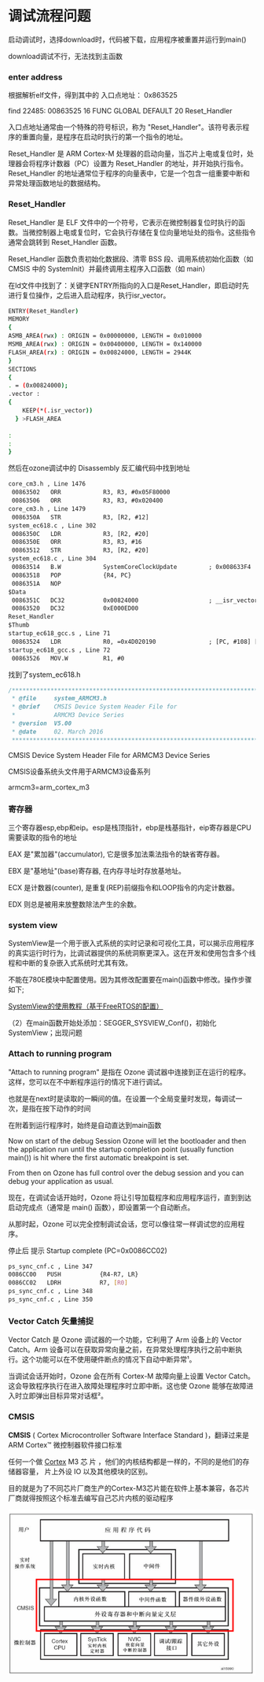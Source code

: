 # 调试流程问题

启动调试时，选择download时，代码被下载，应用程序被重置并运行到main() 

download调试不行，无法找到主函数

### enter address

根据解析elf文件，得到其中的    入口点地址： 0x863525

find        22485: 00863525 16 FUNC GLOBAL DEFAULT 20 Reset_Handler

入口点地址通常由一个特殊的符号标识，称为 "Reset_Handler"。该符号表示程序的重置向量，是程序在启动时执行的第一个指令的地址。

Reset_Handler 是 ARM Cortex-M 处理器的启动向量，当芯片上电或复位时，处理器会将程序计数器（PC）设置为 Reset_Handler 的地址，并开始执行指令。Reset_Handler 的地址通常位于程序的向量表中，它是一个包含一组重要中断和异常处理函数地址的数据结构。

### Reset_Handler

Reset_Handler 是 ELF 文件中的一个符号，它表示在微控制器复位时执行的函数。当微控制器上电或复位时，它会执行存储在复位向量地址处的指令。这些指令通常会跳转到 Reset_Handler 函数。

Reset_Handler 函数负责初始化数据段、清零 BSS 段、调用系统初始化函数（如 CMSIS 中的 SystemInit）并最终调用主程序入口函数（如 main）

在ld文件中找到了：关键字ENTRY所指向的入口是Reset_Handler，即启动时先进行复位操作，之后进入启动程序，执行isr_vector。

```bash
ENTRY(Reset_Handler)
MEMORY
{
ASMB_AREA(rwx) : ORIGIN = 0x00000000, LENGTH = 0x010000
MSMB_AREA(rwx) : ORIGIN = 0x00400000, LENGTH = 0x140000
FLASH_AREA(rx) : ORIGIN = 0x00824000, LENGTH = 2944K
}
SECTIONS
{
. = (0x00824000);
.vector :
{
    KEEP(*(.isr_vector))
  } >FLASH_AREA

:
:
}
```

然后在ozone调试中的 Disassembly 反汇编代码中找到地址 

```html
core_cm3.h , Line 1476
 00863502   ORR            R3, R3, #0x05F80000
 00863506   ORR            R3, R3, #0x020400
core_cm3.h , Line 1479
 0086350A   STR            R3, [R2, #12]
system_ec618.c , Line 302
 0086350C   LDR            R3, [R2, #20]
 0086350E   ORR            R3, R3, #16
 00863512   STR            R3, [R2, #20]
system_ec618.c , Line 304
 00863514   B.W            SystemCoreClockUpdate         ; 0x008633F4
 00863518   POP            {R4, PC}
 0086351A   NOP
$Data
 0086351C   DC32           0x00824000                    ; __isr_vector
 00863520   DC32           0xE000ED00
Reset_Handler
$Thumb
startup_ec618_gcc.s , Line 71
 00863524   LDR            R0, =0x4D020190               ; [PC, #108] [0x00863594] 
startup_ec618_gcc.s , Line 72
 00863526   MOV.W          R1, #0
```

找到了system_ec618.h

```c
/**************************************************************************//**
 * @file     system_ARMCM3.h
 * @brief    CMSIS Device System Header File for
 *           ARMCM3 Device Series
 * @version  V5.00
 * @date     02. March 2016
 ******************************************************************************/
```

CMSIS Device System Header File for ARMCM3 Device Series

CMSIS设备系统头文件用于ARMCM3设备系列

armcm3=arm_cortex_m3

### 寄存器

三个寄存器esp,ebp和eip。esp是栈顶指针，ebp是栈基指针，eip寄存器是CPU需要读取的指令的地址

EAX 是"累加器"(accumulator), 它是很多加法乘法指令的缺省寄存器。

EBX 是"基地址"(base)寄存器, 在内存寻址时存放基地址。

ECX 是计数器(counter), 是重复(REP)前缀指令和LOOP指令的内定计数器。

EDX 则总是被用来放整数除法产生的余数。

### system view

SystemView是一个用于嵌入式系统的实时记录和可视化工具，可以揭示应用程序的真实运行时行为，比调试器提供的系统洞察更深入。这在开发和使用包含多个线程和中断的复杂嵌入式系统时尤其有效。

不能在780E模块中配置使用。因为其修改配置要在main()函数中修改。操作步骤如下;

[SystemView的使用教程（基于FreeRTOS的配置）](https://www.yii666.com/blog/428259.html?action=onAll)

（2）在main函数开始处添加：SEGGER_SYSVIEW_Conf()，初始化SystemView；出现问题

### Attach to running program

"Attach to running program" 是指在 Ozone 调试器中连接到正在运行的程序。这样，您可以在不中断程序运行的情况下进行调试。

也就是在next时是读取的一瞬间的值。在设置一个全局变量时发现，每调试一次，是指在按下动作的时间

在附着到运行程序时，始终是自动直达到main函数

Now on start of the debug Session Ozone will let the bootloader and then the application run until the startup completion point (usually function main()) is hit where the first automatic breakpoint is set.

From then on Ozone has full control over the debug session and you can debug your application as usual.

现在，在调试会话开始时，Ozone 将让引导加载程序和应用程序运行，直到到达启动完成点（通常是 main() 函数），即设置第一个自动断点。

从那时起，Ozone 可以完全控制调试会话，您可以像往常一样调试您的应用程序。

停止后 提示 Startup complete (PC=0x0086CC02)   

```bash
ps_sync_cnf.c , Line 347
0086CC00   PUSH           {R4-R7, LR}
0086CC02   LDRH           R7, [R0]
ps_sync_cnf.c , Line 348
ps_sync_cnf.c , Line 350
```

### Vector Catch 矢量捕捉

Vector Catch 是 Ozone 调试器的一个功能，它利用了 Arm 设备上的 Vector Catch。Arm 设备可以在获取异常向量之前，在异常处理程序执行之前中断执行。这个功能可以在不使用硬件断点的情况下自动中断异常¹。

当调试会话开始时，Ozone 会在所有 Cortex-M 故障向量上设置 Vector Catch。这会导致程序执行在进入故障处理程序时立即中断。这也使 Ozone 能够在故障进入时立即弹出目标异常对话框²。

### CMSIS

**CMSIS** ( Cortex Microcontroller Software Interface Standard )，翻译过来是ARM Cortex™ 微控制器软件接口标准

任何一个做 [Cortex](https://so.csdn.net/so/search?q=Cortex&spm=1001.2101.3001.7020) M3 芯 片 ，他们的内核结构都是一样的，不同的是他们的存储器容量， 片上外设 IO 以及其他模块的区别。

目的就是为了不同芯片厂商生产的Cortex-M3芯片能在软件上基本兼容，各芯片厂商就得按照这个标准去编写自己芯片内核的驱动程序

![Untitled](%E8%B0%83%E8%AF%95%E6%B5%81%E7%A8%8B%E9%97%AE%E9%A2%98%20f8b8f52c20914fb992ad8bc757fef96d/Untitled.png)